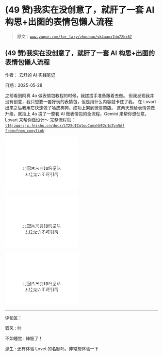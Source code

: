 # (49 赞)我实在没创意了，就肝了一套 AI 构思+出图的表情包懒人流程

> 原文：[`www.yuque.com/for_lazy/zhoubao/vk4uaox7dm72kr87`](https://www.yuque.com/for_lazy/zhoubao/vk4uaox7dm72kr87)

## (49 赞)我实在没创意了，就肝了一套 AI 构思+出图的表情包懒人流程

作者： 云舒的 AI 实践笔记

日期：2025-05-28

之前看到阿真 4o 做表情包教程的时候，我搓搓手准备跟着去做。 但我发现我并没有创意，我只想要一套好玩的表情包，但是用什么内容就卡住了我。
在 Lovart 出来之后我用它快速做了哈皮狗狗，成功上架到微信商店。
这两天想给表情包做升级，就拉上 4o 搓了一整套 AI 做表情包的全流程，Gemini 来帮你想创意，Lovart 来帮你做设计～
完整流程见：[`t16jzwqrzjx.feishu.cn/docx/LT2SdICq1ouCumxhNE2c1dZyn5d?from=from_copylink`](https://t16jzwqrzjx.feishu.cn/docx/LT2SdICq1ouCumxhNE2c1dZyn5d?from=from_copylink)

![](img/e433a3298ca6fc7d5880338cb4133efb.png "None")

![](img/a88f5c644e2adb1cd3d92003e21e0278.png "None")

![](img/a811129c31b8a7854942d1f298293f06.png "None")

* * *

评论区：

驭风 : 帅

不如睡觉 : 棒极了！

涤生 : 还有体验 Lovet 的名额吗，非常想体验一下